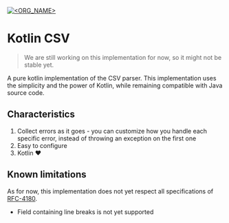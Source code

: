 [![<ORG_NAME>](https://circleci.com/gh/Kheops-Engineering/kotlin-csv.svg?style=svg)](<LINK>)

# Kotlin CSV
> We are still working on this implementation for now, so it might not be stable yet.

A pure kotlin implementation of the CSV parser. This implementation uses the simplicity and the power of Kotlin, while remaining compatible with Java source code.

## Characteristics
1. Collect errors as it goes - you can customize how you handle each specific error, instead of throwing an exception on the first one
2. Easy to configure
3. Kotlin :heart: 

## Known limitations
As for now, this implementation does not yet respect all specifications of [RFC-4180](https://tools.ietf.org/html/rfc4180). 
- Field containing line breaks is not yet supported
